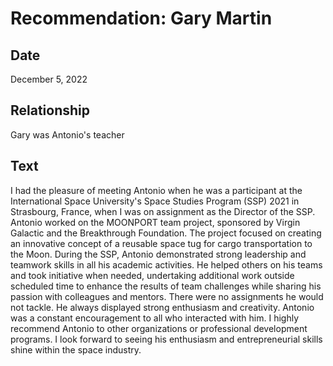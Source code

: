 # Recommendation: Gary Martin

## Date

December 5, 2022

## Relationship

Gary was Antonio's teacher

## Text

I had the pleasure of meeting Antonio when he was a participant at the International Space University's Space Studies Program (SSP) 2021 in Strasbourg, France, when I was on assignment as the Director of the SSP. Antonio worked on the MOONPORT team project, sponsored by Virgin Galactic and the Breakthrough Foundation. The project focused on creating an innovative concept of a reusable space tug for cargo transportation to the Moon. During the SSP, Antonio demonstrated strong leadership and teamwork skills in all his academic activities. He helped others on his teams and took initiative when needed, undertaking additional work outside scheduled time to enhance the results of team challenges while sharing his passion with colleagues and mentors. There were no assignments he would not tackle. He always displayed strong enthusiasm and creativity. Antonio was a constant encouragement to all who interacted with him. I highly recommend Antonio to other organizations or professional development programs. I look forward to seeing his enthusiasm and entrepreneurial skills shine within the space industry.
